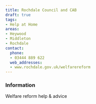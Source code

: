 ```yaml
---
title: Rochdale Council and CAB
draft: true
tags:
- Help at Home
areas:
- Heywood
- Middleton
- Rochdale
contact:
  phone:
  - 03444 889 622
  web_addresses:
  - www.rochdale.gov.uk/welfarereform
---
```


### Information
Welfare reform help & advice

